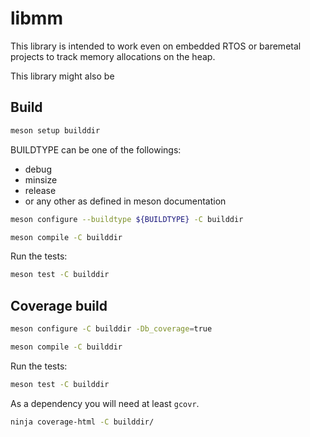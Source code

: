 # libmm

This library is intended to work even on embedded RTOS or baremetal projects to track memory allocations on the heap.

This library might also be 

## Build

```sh
meson setup builddir
```

BUILDTYPE can be one of the followings:
- debug
- minsize
- release
- or any other as defined in meson documentation


```sh
meson configure --buildtype ${BUILDTYPE} -C builddir
```

```sh
meson compile -C builddir
```

Run the tests:
```sh
meson test -C builddir
```

## Coverage build

```sh
meson configure -C builddir -Db_coverage=true
```

```sh
meson compile -C builddir
```

Run the tests:
```sh
meson test -C builddir
```
As a dependency you will need at least `gcovr`.

```sh
ninja coverage-html -C builddir/
```
